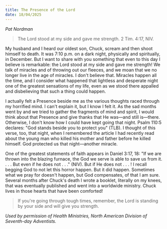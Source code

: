 ```yaml
---
title: The Presence of the Lord
date: 18/04/2025
---
```


_Pat Nordman_

> <p></p>
> The Lord stood at my side and gave me strength. 2 Tim. 4:17, NIV.

My husband and I heard our oldest son, Chuck, scream and then shoot himself to death. It was 7:10 p.m. on a dark night, physically and spiritually, in December. But I want to share with you something that even to this day I believe is remarkable: the Lord stood at my side and gave me strength! We talk of miracles and of throwing out our fleeces, and we moan that we no longer live in the age of miracles. I don't believe that. Miracles happen all the time, and I consider what happened that lightless and desperate night one of the greatest sensations of my life, even as we stood there appalled and disbelieving that such a thing could happen.

I actually felt a Presence beside me as the various thoughts raced through my horrified mind. I can't explain it, but I know I felt it. As the sad months went by and we tried to gather the fragments of mind and spirit, I would think about that Presence and give thanks that He was—and still is—there. Otherwise, I don't know how I could have kept going that night. Psalm 110:5 declares: "God stands beside you to protect you" (TLB). I thought of this verse, too, that night, when I remembered the article I had recently read about the young man who killed his mother and father before he killed himself. God protected us that night—another miracle.

One of the greatest statements of faith appears in Daniel 3:17, 18: "If we are thrown into the blazing furnace, the God we serve is able to save us from it. . . . But even if he does not . . ." (NIV). But if He does not . . . ! I recall begging God to not let this horror happen. But it did happen. Sometimes what we pray for doesn't happen, but God compensates, of that I am sure. Several months after Chuck's death I wrote a booklet, literally on my knees, that was eventually published and went into a worldwide ministry. Chuck lives in those hearts that have been comforted!

> <callout></callout>
> If you're going through tough times, remember, the Lord is standing by your side and will give you strength.

_Used by permission of Health Ministries, North American Division of Seventh-day Adventists._